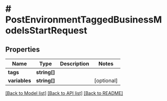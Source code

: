 # # PostEnvironmentTaggedBusinessModelsStartRequest

## Properties

Name | Type | Description | Notes
------------ | ------------- | ------------- | -------------
**tags** | **string[]** |  |
**variables** | **string[]** |  | [optional]

[[Back to Model list]](../../README.md#models) [[Back to API list]](../../README.md#endpoints) [[Back to README]](../../README.md)
